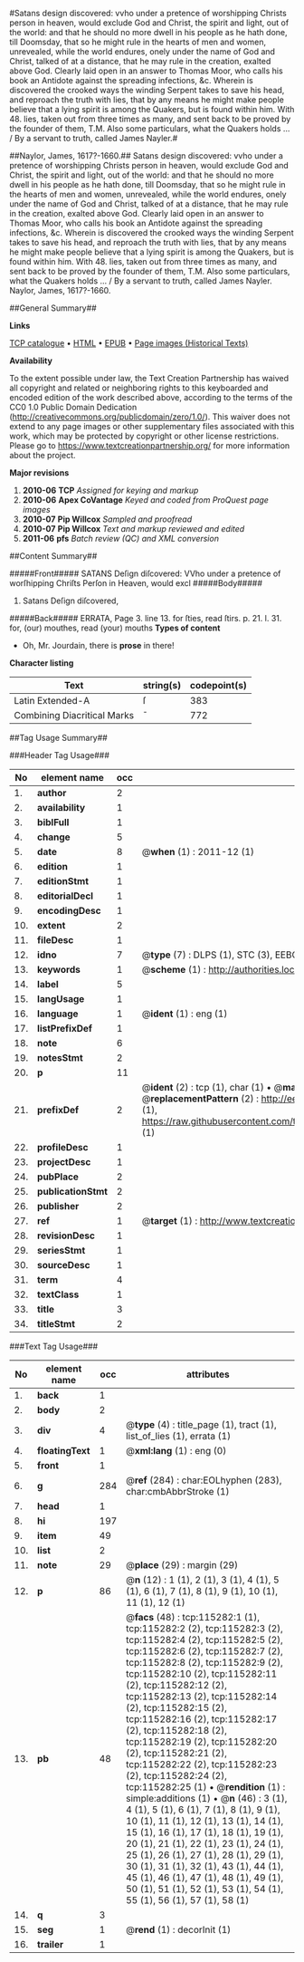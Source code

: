 #Satans design discovered: vvho under a pretence of worshipping Christs person in heaven, would exclude God and Christ, the spirit and light, out of the world: and that he should no more dwell in his people as he hath done, till Doomsday, that so he might rule in the hearts of men and women, unrevealed, while the world endures, onely under the name of God and Christ, talked of at a distance, that he may rule in the creation, exalted above God. Clearly laid open in an answer to Thomas Moor, who calls his book an Antidote against the spreading infections, &c. Wherein is discovered the crooked ways the winding Serpent takes to save his head, and reproach the truth with lies, that by any means he might make people believe that a lying spirit is among the Quakers, but is found within him. With 48. lies, taken out from three times as many, and sent back to be proved by the founder of them, T.M. Also some particulars, what the Quakers holds ... / By a servant to truth, called James Nayler.#

##Naylor, James, 1617?-1660.##
Satans design discovered: vvho under a pretence of worshipping Christs person in heaven, would exclude God and Christ, the spirit and light, out of the world: and that he should no more dwell in his people as he hath done, till Doomsday, that so he might rule in the hearts of men and women, unrevealed, while the world endures, onely under the name of God and Christ, talked of at a distance, that he may rule in the creation, exalted above God. Clearly laid open in an answer to Thomas Moor, who calls his book an Antidote against the spreading infections, &c. Wherein is discovered the crooked ways the winding Serpent takes to save his head, and reproach the truth with lies, that by any means he might make people believe that a lying spirit is among the Quakers, but is found within him. With 48. lies, taken out from three times as many, and sent back to be proved by the founder of them, T.M. Also some particulars, what the Quakers holds ... / By a servant to truth, called James Nayler.
Naylor, James, 1617?-1660.

##General Summary##

**Links**

[TCP catalogue](http://www.ota.ox.ac.uk/tcp/)  • 
[HTML](http://tei.it.ox.ac.uk/tcp/Texts-HTML/free/A89/A89850.html)  • 
[EPUB](http://tei.it.ox.ac.uk/tcp/Texts-EPUB/free/A89/A89850.epub) • 
[Page images (Historical Texts)](https://historicaltexts.jisc.ac.uk/eebo-99863100e)

**Availability**

To the extent possible under law, the Text Creation Partnership has waived all copyright and related or neighboring rights to this keyboarded and encoded edition of the work described above, according to the terms of the CC0 1.0 Public Domain Dedication (http://creativecommons.org/publicdomain/zero/1.0/). This waiver does not extend to any page images or other supplementary files associated with this work, which may be protected by copyright or other license restrictions. Please go to https://www.textcreationpartnership.org/ for more information about the project.

**Major revisions**

1. __2010-06__ __TCP__ *Assigned for keying and markup*
1. __2010-06__ __Apex CoVantage__ *Keyed and coded from ProQuest page images*
1. __2010-07__ __Pip Willcox__ *Sampled and proofread*
1. __2010-07__ __Pip Willcox__ *Text and markup reviewed and edited*
1. __2011-06__ __pfs__ *Batch review (QC) and XML conversion*

##Content Summary##

#####Front#####
 SATANS Deſign diſcovered: VVho under a pretence of worſhipping Chriſts Perſon in Heaven, would excl
#####Body#####

1. Satans Deſign diſcovered,

#####Back#####
ERRATA, Page 3. line 13. for ſties, read ſtirs.
p. 21. l. 31. for, (our) mouthes, read (your) mouths
**Types of content**

  * Oh, Mr. Jourdain, there is **prose** in there!

**Character listing**


|Text|string(s)|codepoint(s)|
|---|---|---|
|Latin Extended-A|ſ|383|
|Combining             Diacritical Marks|̄|772|

##Tag Usage Summary##

###Header Tag Usage###

|No|element name|occ|attributes|
|---|---|---|---|
|1.|__author__|2||
|2.|__availability__|1||
|3.|__biblFull__|1||
|4.|__change__|5||
|5.|__date__|8| @__when__ (1) : 2011-12 (1)|
|6.|__edition__|1||
|7.|__editionStmt__|1||
|8.|__editorialDecl__|1||
|9.|__encodingDesc__|1||
|10.|__extent__|2||
|11.|__fileDesc__|1||
|12.|__idno__|7| @__type__ (7) : DLPS (1), STC (3), EEBO-CITATION (1), PROQUEST (1), VID (1)|
|13.|__keywords__|1| @__scheme__ (1) : http://authorities.loc.gov/ (1)|
|14.|__label__|5||
|15.|__langUsage__|1||
|16.|__language__|1| @__ident__ (1) : eng (1)|
|17.|__listPrefixDef__|1||
|18.|__note__|6||
|19.|__notesStmt__|2||
|20.|__p__|11||
|21.|__prefixDef__|2| @__ident__ (2) : tcp (1), char (1)  •  @__matchPattern__ (2) : ([0-9\-]+):([0-9IVX]+) (1), (.+) (1)  •  @__replacementPattern__ (2) : http://eebo.chadwyck.com/downloadtiff?vid=$1&page=$2 (1), https://raw.githubusercontent.com/textcreationpartnership/Texts/master/tcpchars.xml#$1 (1)|
|22.|__profileDesc__|1||
|23.|__projectDesc__|1||
|24.|__pubPlace__|2||
|25.|__publicationStmt__|2||
|26.|__publisher__|2||
|27.|__ref__|1| @__target__ (1) : http://www.textcreationpartnership.org/docs/. (1)|
|28.|__revisionDesc__|1||
|29.|__seriesStmt__|1||
|30.|__sourceDesc__|1||
|31.|__term__|4||
|32.|__textClass__|1||
|33.|__title__|3||
|34.|__titleStmt__|2||


###Text Tag Usage###

|No|element name|occ|attributes|
|---|---|---|---|
|1.|__back__|1||
|2.|__body__|2||
|3.|__div__|4| @__type__ (4) : title_page (1), tract (1), list_of_lies (1), errata (1)|
|4.|__floatingText__|1| @__xml:lang__ (1) : eng (0)|
|5.|__front__|1||
|6.|__g__|284| @__ref__ (284) : char:EOLhyphen (283), char:cmbAbbrStroke (1)|
|7.|__head__|1||
|8.|__hi__|197||
|9.|__item__|49||
|10.|__list__|2||
|11.|__note__|29| @__place__ (29) : margin (29)|
|12.|__p__|86| @__n__ (12) : 1 (1), 2 (1), 3 (1), 4 (1), 5 (1), 6 (1), 7 (1), 8 (1), 9 (1), 10 (1), 11 (1), 12 (1)|
|13.|__pb__|48| @__facs__ (48) : tcp:115282:1 (1), tcp:115282:2 (2), tcp:115282:3 (2), tcp:115282:4 (2), tcp:115282:5 (2), tcp:115282:6 (2), tcp:115282:7 (2), tcp:115282:8 (2), tcp:115282:9 (2), tcp:115282:10 (2), tcp:115282:11 (2), tcp:115282:12 (2), tcp:115282:13 (2), tcp:115282:14 (2), tcp:115282:15 (2), tcp:115282:16 (2), tcp:115282:17 (2), tcp:115282:18 (2), tcp:115282:19 (2), tcp:115282:20 (2), tcp:115282:21 (2), tcp:115282:22 (2), tcp:115282:23 (2), tcp:115282:24 (2), tcp:115282:25 (1)  •  @__rendition__ (1) : simple:additions (1)  •  @__n__ (46) : 3 (1), 4 (1), 5 (1), 6 (1), 7 (1), 8 (1), 9 (1), 10 (1), 11 (1), 12 (1), 13 (1), 14 (1), 15 (1), 16 (1), 17 (1), 18 (1), 19 (1), 20 (1), 21 (1), 22 (1), 23 (1), 24 (1), 25 (1), 26 (1), 27 (1), 28 (1), 29 (1), 30 (1), 31 (1), 32 (1), 43 (1), 44 (1), 45 (1), 46 (1), 47 (1), 48 (1), 49 (1), 50 (1), 51 (1), 52 (1), 53 (1), 54 (1), 55 (1), 56 (1), 57 (1), 58 (1)|
|14.|__q__|3||
|15.|__seg__|1| @__rend__ (1) : decorInit (1)|
|16.|__trailer__|1||
